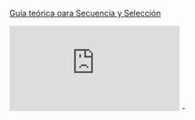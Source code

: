 [Guía teórica oara Secuencia y Selección](https://eva.fing.edu.uy/pluginfile.php/94633/mod_resource/content/8/GuiaSecuenciaYSeleccion.pdf)

![Guía teórica oara Secuencia y Selección](https://eva.fing.edu.uy/pluginfile.php/94633/mod_resource/content/8/GuiaSecuenciaYSeleccion.pdf) -